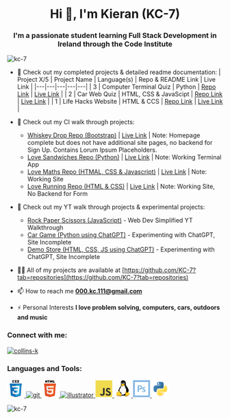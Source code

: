 <h1 align="center">Hi 👋, I'm Kieran (KC-7)</h1>
<h3 align="center">I'm a passionate student learning Full Stack Development in Ireland through the Code Institute</h3>

<p align="left"> <img src="https://komarev.com/ghpvc/?username=kc-7&label=Profile%20views&color=0e75b6&style=flat" alt="kc-7" /> </p>

- 🔭 Check out my completed projects & detailed readme documentation: 
  | Project X/5 | Project Name | Language(s) | Repo & README Link | Live Link |
  |---|---|---|---|---|
  | 3 | Computer Terminal Quiz | Python | [Repo Link](https://github.com/KC-7/python-quiz) | [Live Link](https://kc-quiz.herokuapp.com/) |
  | 2 | Car Web Quiz | HTML, CSS & JavaScipt | [Repo Link](https://github.com/KC-7/car-quiz) | [Live Link](https://kc-7.github.io/car-quiz/) |
  | 1 | Life Hacks Website | HTML & CCS | [Repo Link](https://github.com/KC-7/life-hacks-v2) | [Live Link](https://kc-7.github.io/life-hacks-v2/index.html) |

- 🔭 Check out my CI walk through projects: 
  - [Whiskey Drop Repo (Bootstrap)](https://github.com/KC-7/whiskey-drop) | [Live Link](https://kc-7.github.io/whiskey-drop/) | Note: Homepage complete but does not have additional site pages, no backend for Sign Up. Contains Lorum Ipsum Placeholders.
  - [Love Sandwiches Repo (Python)](https://github.com/KC-7/love-sandwiches) | [Live Link](https://love-sandwiches-kc.herokuapp.com/) | Note: Working Terminal App
  - [Love Maths Repo (HTMAL, CSS & Javascript)](https://github.com/KC-7/love-maths) | [Live Link](https://kc-7.github.io/love-maths/) | Note: Working Site
  - [Love Running Repo (HTML & CSS)](https://github.com/KC-7/love-running) | [Live Link](https://kc-7.github.io/love-running/)  | Note: Working Site, No Backend for Form

- 🔭 Check out my YT walk through projects & experimental projects: 
  - [Rock Paper Scissors (JavaScript)](https://github.com/KC-7/rock-paper-scissors) - Web Dev Simplified YT Walkthrough
  - [Car Game (Python using ChatGPT)](https://github.com/KC-7/car-game) - Experimenting with ChatGPT, Site Incomplete 
  - [Demo Store (HTML, CSS, JS using ChatGPT)](https://github.com/KC-7/demo-site) - Experimenting with ChatGPT, Site Incomplete 

- 👨‍💻 All of my projects are available at [https://github.com/KC-7?tab=repositories](https://github.com/KC-7?tab=repositories)

- 📫 How to reach me **000.kc.111@gmail.com**

- ⚡ Personal Interests **I love problem solving, computers, cars, outdoors and music**

<h3 align="left">Connect with me:</h3>
<p align="left">
<a href="https://linkedin.com/in/collins-k" target="blank"><img align="center" src="https://raw.githubusercontent.com/rahuldkjain/github-profile-readme-generator/master/src/images/icons/Social/linked-in-alt.svg" alt="collins-k" height="30" width="40" /></a>
</p>

<h3 align="left">Languages and Tools:</h3>
<p align="left"> <a href="https://www.w3schools.com/css/" target="_blank" rel="noreferrer"> <img src="https://raw.githubusercontent.com/devicons/devicon/master/icons/css3/css3-original-wordmark.svg" alt="css3" width="40" height="40"/> </a> <a href="https://git-scm.com/" target="_blank" rel="noreferrer"> <img src="https://www.vectorlogo.zone/logos/git-scm/git-scm-icon.svg" alt="git" width="40" height="40"/> </a> <a href="https://www.w3.org/html/" target="_blank" rel="noreferrer"> <img src="https://raw.githubusercontent.com/devicons/devicon/master/icons/html5/html5-original-wordmark.svg" alt="html5" width="40" height="40"/> </a> <a href="https://www.adobe.com/in/products/illustrator.html" target="_blank" rel="noreferrer"> <img src="https://www.vectorlogo.zone/logos/adobe_illustrator/adobe_illustrator-icon.svg" alt="illustrator" width="40" height="40"/> </a> <a href="https://developer.mozilla.org/en-US/docs/Web/JavaScript" target="_blank" rel="noreferrer"> <img src="https://raw.githubusercontent.com/devicons/devicon/master/icons/javascript/javascript-original.svg" alt="javascript" width="40" height="40"/> </a> <a href="https://www.linux.org/" target="_blank" rel="noreferrer"> <img src="https://raw.githubusercontent.com/devicons/devicon/master/icons/linux/linux-original.svg" alt="linux" width="40" height="40"/> </a> <a href="https://www.photoshop.com/en" target="_blank" rel="noreferrer"> <img src="https://raw.githubusercontent.com/devicons/devicon/master/icons/photoshop/photoshop-line.svg" alt="photoshop" width="40" height="40"/> </a> <a href="https://www.python.org" target="_blank" rel="noreferrer"> <img src="https://raw.githubusercontent.com/devicons/devicon/master/icons/python/python-original.svg" alt="python" width="40" height="40"/> </a> </p>

<p><img align="center" src="https://github-readme-streak-stats.herokuapp.com/?user=kc-7&" alt="kc-7" /></p>
